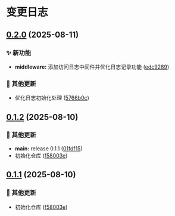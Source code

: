# 变更日志

## [0.2.0](https://github.com/wuliya336/pic-image-api/compare/v0.1.2...v0.2.0) (2025-08-11)


### ✨ 新功能

* **middleware:** 添加访问日志中间件并优化日志记录功能 ([edc9289](https://github.com/wuliya336/pic-image-api/commit/edc928933f068f9c4483e0da2260977d95d31349))


### 🔧 其他更新

* 优化日志初始化处理 ([5766b0c](https://github.com/wuliya336/pic-image-api/commit/5766b0cfd7062233b955abee50b419a615933f2a))

## [0.1.2](https://github.com/wuliya336/pic-image-api/compare/v0.1.1...v0.1.2) (2025-08-10)


### 🔧 其他更新

* **main:** release 0.1.1 ([01fdf15](https://github.com/wuliya336/pic-image-api/commit/01fdf1512d9995c523781929ecd62f2794c71b8c))
* 初始化仓库 ([f58003e](https://github.com/wuliya336/pic-image-api/commit/f58003e0ba9a125c09cf110b0dd66dedcd671ca6))

## [0.1.1](https://github.com/wuliya336/pic-image-api/compare/v0.1.0...v0.1.1) (2025-08-10)


### 🔧 其他更新

* 初始化仓库 ([f58003e](https://github.com/wuliya336/pic-image-api/commit/f58003e0ba9a125c09cf110b0dd66dedcd671ca6))
